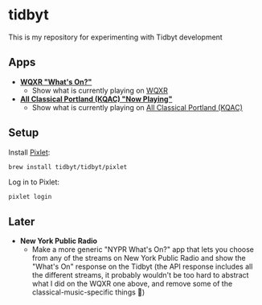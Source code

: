 # tidbyt

This is my repository for experimenting with Tidbyt development

## Apps

- [**WQXR "What's On?"**](/wqxr/)
  - Show what is currently playing on [WQXR](https://wqxr.org)
- [**All Classical Portland (KQAC) "Now Playing"**](/kqac/)
  - Show what is currently playing on [All Classical Portland (KQAC)](https://allclassical.org)

## Setup

Install [Pixlet](https://tidbyt.dev/docs/build/installing-pixlet):

```zsh
brew install tidbyt/tidbyt/pixlet
```

Log in to Pixlet:

```
pixlet login
```

## Later

- **New York Public Radio**
  - Make a more generic "NYPR What's On?" app that lets you choose from any of the streams on New York Public Radio and show the "What's On" response on the Tidbyt (the API response includes all the different streams, it probably wouldn't be too hard to abstract what I did on the WQXR one above, and remove some of the classical-music-specific things 🤔)
